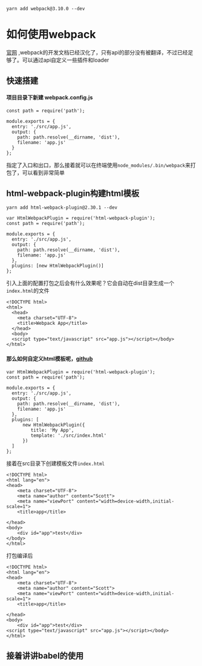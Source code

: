 ```
yarn add webpack@3.10.0 --dev
```
# 如何使用webpack
[官网](https://webpack.js.org/) ,webpack的开发文档已经汉化了，只有api的部分没有被翻译，不过已经足够了。可以通过api自定义一些插件和loader
## 快速搭建
#### 项目目录下新建 webpack.config.js
```
const path = require('path');

module.exports = {
  entry: './src/app.js',
  output: {
    path: path.resolve(__dirname, 'dist'),
    filename: 'app.js'
  }
};
```
指定了入口和出口，那么接着就可以在终端使用`node_modules/.bin/webpack`来打包了，可以看到非常简单

## html-webpack-plugin构建html模板
```
yarn add html-webpack-plugin@2.30.1 --dev
```
```
var HtmlWebpackPlugin = require('html-webpack-plugin');
const path = require('path');

module.exports = {
  entry: './src/app.js',
  output: {
    path: path.resolve(__dirname, 'dist'),
    filename: 'app.js'
  },
  plugins: [new HtmlWebpackPlugin()]
};
```
引入上面的配置打包之后会有什么效果呢？它会自动在dist目录生成一个`index.html`的文件
```
<!DOCTYPE html>
<html>
  <head>
    <meta charset="UTF-8">
    <title>Webpack App</title>
  </head>
  <body>
  <script type="text/javascript" src="app.js"></script></body>
</html>
```
#### 那么如何自定义html模板呢，[github](https://github.com/jantimon/html-webpack-plugin#options)
```
var HtmlWebpackPlugin = require('html-webpack-plugin');
const path = require('path');

module.exports = {
  entry: './src/app.js',
  output: {
    path: path.resolve(__dirname, 'dist'),
    filename: 'app.js'
  },
  plugins: [
	  new HtmlWebpackPlugin({
	  	 title: 'My App',
         template: './src/index.html'
	  })
  ]
};
```
接着在src目录下创建模板文件`index.html`
```
<!DOCTYPE html>
<html lang="en">
<head>
	<meta charset="UTF-8">
	<meta name="author" content="Scott">
	<meta name="viewPort" content="width=device-width,initial-scale=1">
	<title>app</title>

</head>
<body>
	<div id="app">test</div>
</body>
</html>
```
打包编译后
```
<!DOCTYPE html>
<html lang="en">
<head>
	<meta charset="UTF-8">
	<meta name="author" content="Scott">
	<meta name="viewPort" content="width=device-width,initial-scale=1">
	<title>app</title>

</head>
<body>
	<div id="app">test</div>
<script type="text/javascript" src="app.js"></script></body>
</html>
```
## 接着讲讲babel的使用

